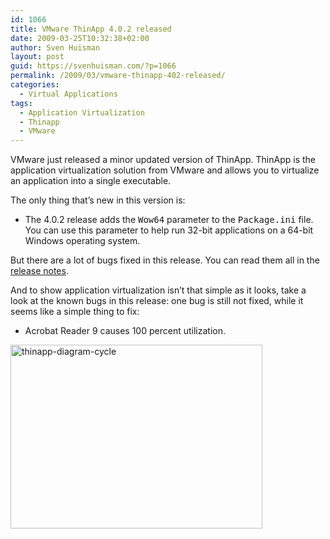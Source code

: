 ```yaml
---
id: 1066
title: VMware ThinApp 4.0.2 released
date: 2009-03-25T10:32:38+02:00
author: Sven Huisman
layout: post
guid: https://svenhuisman.com/?p=1066
permalink: /2009/03/vmware-thinapp-402-released/
categories:
  - Virtual Applications
tags:
  - Application Virtualization
  - Thinapp
  - VMware
---
```

<p style="TEXT-ALIGN: left">
  VMware just released a minor updated version of ThinApp. ThinApp is the application virtualization solution from VMware and allows you to virtualize an application into a single executable.
</p>

<p style="TEXT-ALIGN: left">
  The only thing that&#8217;s new in this version is:
</p>

<ul style="TEXT-ALIGN: left">
  <li>
    The 4.0.2 release adds the <tt>Wow64</tt> parameter to the <tt>Package.ini</tt> file. You can use this parameter to help run 32-bit applications on a 64-bit Windows operating system.
  </li>
</ul>

<p style="TEXT-ALIGN: left">
  But there are a lot of bugs fixed in this release. You can read them all in the <a title="ThinApp 4.0.2" href="http://www.vmware.com/support/thinapp4/doc/releasenotes_thinapp402.html" target="_blank">release notes</a>.
</p>

<p style="TEXT-ALIGN: left">
  And to show application virtualization isn&#8217;t that simple as it looks, take a look at the known bugs in this release: one bug is still not fixed, while it seems like a simple thing to fix:
</p>

<ul style="TEXT-ALIGN: left">
  <li>
    Acrobat Reader 9 causes 100 percent utilization.
  </li>
</ul>

<img class="size-full wp-image-1068 aligncenter" title="thinapp-diagram-cycle" src="https://svenhuisman.com/wp-content/uploads/2009/03/thinapp-diagram-cycle.gif" alt="thinapp-diagram-cycle" width="403" height="294" />
